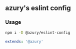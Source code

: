 ## azury's eslint config

### Usage

```bash
npm i -D @azury/eslint-config
```

```yml
extends: '@azury'
```
